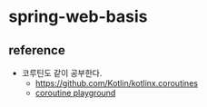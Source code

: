 # spring-web-basis

## reference
* 코루틴도 같이 공부한다.
    * https://github.com/Kotlin/kotlinx.coroutines
    * [coroutine playground](https://play.kotlinlang.org/hands-on/Introduction%20to%20Coroutines%20and%20Channels/01_Introduction)